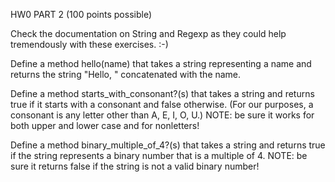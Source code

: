 HW0 PART 2  (100 points possible)

Check the documentation on String and Regexp as they could help tremendously with these exercises. :-)

Define a method hello(name) that takes a string representing a name and returns the string "Hello, " concatenated with the name.


Define a method starts_with_consonant?(s) that takes a string and returns true if it starts with a consonant and false otherwise. 
(For our purposes, a consonant is any letter other than A, E, I, O, U.) 
NOTE: be sure it works for both upper and lower case and for nonletters!

Define a method binary_multiple_of_4?(s) that takes a string and returns true if the string represents a binary number that is a multiple of 4.
NOTE: be sure it returns false if the string is not a valid binary number!